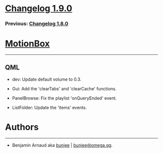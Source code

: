 # [Changelog 1.9.0](http://omega.gg/MotionBox/changes/1.9.0.html)

### Previous: [Changelog 1.8.0](1.8.0.html)

# [MotionBox](http://omega.gg/MotionBox)
---

## QML

- dev: Update default volume to 0.3.

- Gui: Add the 'clearTabs' and 'clearCache' functions.

- PanelBrowse: Fix the playlist 'onQueryEnded' event.

- ListFolder: Update the 'items' events.


# Authors
---

- Benjamin Arnaud aka [bunjee](http://bunjee.me) | <bunjee@omega.gg>.
